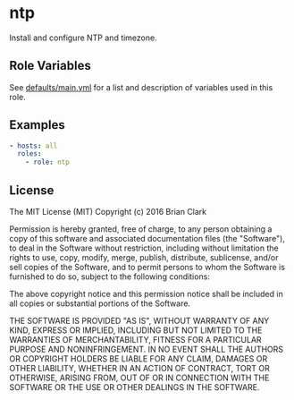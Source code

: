 # ntp

Install and configure NTP and timezone.

Role Variables
--------------

See [defaults/main.yml](defaults/main.yml) for a list and description of
variables used in this role.

Examples
----------------

```yaml
- hosts: all
  roles:
    - role: ntp
```

License
-------

The MIT License (MIT)
Copyright (c) 2016 Brian Clark

Permission is hereby granted, free of charge, to any person obtaining a copy of this software and associated documentation files (the "Software"), to deal in the Software without restriction, including without limitation the rights to use, copy, modify, merge, publish, distribute, sublicense, and/or sell copies of the Software, and to permit persons to whom the Software is furnished to do so, subject to the following conditions:

The above copyright notice and this permission notice shall be included in all copies or substantial portions of the Software.

THE SOFTWARE IS PROVIDED "AS IS", WITHOUT WARRANTY OF ANY KIND, EXPRESS OR IMPLIED, INCLUDING BUT NOT LIMITED TO THE WARRANTIES OF MERCHANTABILITY, FITNESS FOR A PARTICULAR PURPOSE AND NONINFRINGEMENT. IN NO EVENT SHALL THE AUTHORS OR COPYRIGHT HOLDERS BE LIABLE FOR ANY CLAIM, DAMAGES OR OTHER LIABILITY, WHETHER IN AN ACTION OF CONTRACT, TORT OR OTHERWISE, ARISING FROM, OUT OF OR IN CONNECTION WITH THE SOFTWARE OR THE USE OR OTHER DEALINGS IN THE SOFTWARE.
